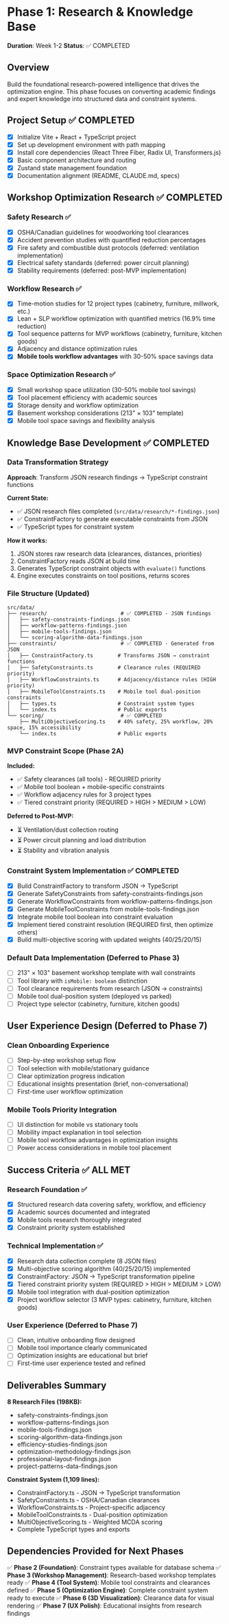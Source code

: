 # Phase 1: Research & Knowledge Base

**Duration**: Week 1-2
**Status**: ✅ COMPLETED

## Overview

Build the foundational research-powered intelligence that drives the optimization engine. This phase focuses on converting academic findings and expert knowledge into structured data and constraint systems.

## Project Setup ✅ COMPLETED

- [x] Initialize Vite + React + TypeScript project
- [x] Set up development environment with path mapping
- [x] Install core dependencies (React Three Fiber, Radix UI, Transformers.js)
- [x] Basic component architecture and routing
- [x] Zustand state management foundation
- [x] Documentation alignment (README, CLAUDE.md, specs)

## Workshop Optimization Research ✅ COMPLETED

### Safety Research ✅
- [x] OSHA/Canadian guidelines for woodworking tool clearances
- [x] Accident prevention studies with quantified reduction percentages
- [x] Fire safety and combustible dust protocols (deferred: ventilation implementation)
- [x] Electrical safety standards (deferred: power circuit planning)
- [x] Stability requirements (deferred: post-MVP implementation)

### Workflow Research ✅
- [x] Time-motion studies for 12 project types (cabinetry, furniture, millwork, etc.)
- [x] Lean + SLP workflow optimization with quantified metrics (16.9% time reduction)
- [x] Tool sequence patterns for MVP workflows (cabinetry, furniture, kitchen goods)
- [x] Adjacency and distance optimization rules
- [x] **Mobile tools workflow advantages** with 30-50% space savings data

### Space Optimization Research ✅
- [x] Small workshop space utilization (30-50% mobile tool savings)
- [x] Tool placement efficiency with academic sources
- [x] Storage density and workflow optimization
- [x] Basement workshop considerations (213" × 103" template)
- [x] Mobile tool space savings and flexibility analysis

## Knowledge Base Development ✅ COMPLETED

### Data Transformation Strategy
**Approach**: Transform JSON research findings → TypeScript constraint functions

**Current State:**
- ✅ JSON research files completed (`src/data/research/*-findings.json`)
- ✅ ConstraintFactory to generate executable constraints from JSON
- ✅ TypeScript types for constraint system

**How it works:**
1. JSON stores raw research data (clearances, distances, priorities)
2. ConstraintFactory reads JSON at build time
3. Generates TypeScript constraint objects with `evaluate()` functions
4. Engine executes constraints on tool positions, returns scores

### File Structure (Updated)
```
src/data/
├── research/                        # ✅ COMPLETED - JSON findings
│   ├── safety-constraints-findings.json
│   ├── workflow-patterns-findings.json
│   ├── mobile-tools-findings.json
│   └── scoring-algorithm-data-findings.json
├── constraints/                     # ✅ COMPLETED - Generated from JSON
│   ├── ConstraintFactory.ts        # Transforms JSON → constraint functions
│   ├── SafetyConstraints.ts        # Clearance rules (REQUIRED priority)
│   ├── WorkflowConstraints.ts      # Adjacency/distance rules (HIGH priority)
│   ├── MobileToolConstraints.ts    # Mobile tool dual-position constraints
│   ├── types.ts                    # Constraint system types
│   └── index.ts                    # Public exports
└── scoring/                         # ✅ COMPLETED
    ├── MultiObjectiveScoring.ts    # 40% safety, 25% workflow, 20% space, 15% accessibility
    └── index.ts                    # Public exports
```

### MVP Constraint Scope (Phase 2A)
**Included:**
- ✅ Safety clearances (all tools) - REQUIRED priority
- ✅ Mobile tool boolean + mobile-specific constraints
- ✅ Workflow adjacency rules for 3 project types
- ✅ Tiered constraint priority (REQUIRED > HIGH > MEDIUM > LOW)

**Deferred to Post-MVP:**
- ⏳ Ventilation/dust collection routing
- ⏳ Power circuit planning and load distribution
- ⏳ Stability and vibration analysis

### Constraint System Implementation ✅ COMPLETED
- [x] Build ConstraintFactory to transform JSON → TypeScript
- [x] Generate SafetyConstraints from safety-constraints-findings.json
- [x] Generate WorkflowConstraints from workflow-patterns-findings.json
- [x] Generate MobileToolConstraints from mobile-tools-findings.json
- [x] Integrate mobile tool boolean into constraint evaluation
- [x] Implement tiered constraint resolution (REQUIRED first, then optimize others)
- [x] Build multi-objective scoring with updated weights (40/25/20/15)

### Default Data Implementation (Deferred to Phase 3)
- [ ] 213" × 103" basement workshop template with wall constraints
- [ ] Tool library with `isMobile: boolean` distinction
- [ ] Tool clearance requirements from research (JSON → constraints)
- [ ] Mobile tool dual-position system (deployed vs parked)
- [ ] Project type selector (cabinetry, furniture, kitchen goods)

## User Experience Design (Deferred to Phase 7)

### Clean Onboarding Experience
- [ ] Step-by-step workshop setup flow
- [ ] Tool selection with mobile/stationary guidance
- [ ] Clear optimization progress indication
- [ ] Educational insights presentation (brief, non-conversational)
- [ ] First-time user workflow optimization

### Mobile Tools Priority Integration
- [ ] UI distinction for mobile vs stationary tools
- [ ] Mobility impact explanation in tool selection
- [ ] Mobile tool workflow advantages in optimization insights
- [ ] Power access considerations in mobile tool placement

## Success Criteria ✅ ALL MET

### Research Foundation ✅
- [x] Structured research data covering safety, workflow, and efficiency
- [x] Academic sources documented and integrated
- [x] Mobile tools research thoroughly integrated
- [x] Constraint priority system established

### Technical Implementation ✅
- [x] Research data collection complete (8 JSON files)
- [x] Multi-objective scoring algorithm (40/25/20/15) implemented
- [x] ConstraintFactory: JSON → TypeScript transformation pipeline
- [x] Tiered constraint priority system (REQUIRED > HIGH > MEDIUM > LOW)
- [x] Mobile tool integration with dual-position optimization
- [x] Project workflow selector (3 MVP types: cabinetry, furniture, kitchen goods)

### User Experience (Deferred to Phase 7)
- [ ] Clean, intuitive onboarding flow designed
- [ ] Mobile tool importance clearly communicated
- [ ] Optimization insights are educational but brief
- [ ] First-time user experience tested and refined

## Deliverables Summary

**8 Research Files (198KB):**
- safety-constraints-findings.json
- workflow-patterns-findings.json
- mobile-tools-findings.json
- scoring-algorithm-data-findings.json
- efficiency-studies-findings.json
- optimization-methodology-findings.json
- professional-layout-findings.json
- project-patterns-data-findings.json

**Constraint System (1,109 lines):**
- ConstraintFactory.ts - JSON → TypeScript transformation
- SafetyConstraints.ts - OSHA/Canadian clearances
- WorkflowConstraints.ts - Project-specific adjacency
- MobileToolConstraints.ts - Dual-position optimization
- MultiObjectiveScoring.ts - Weighted MCDA scoring
- Complete TypeScript types and exports

## Dependencies Provided for Next Phases

✅ **Phase 2 (Foundation)**: Constraint types available for database schema
✅ **Phase 3 (Workshop Management)**: Research-based workshop templates ready
✅ **Phase 4 (Tool System)**: Mobile tool constraints and clearances defined
✅ **Phase 5 (Optimization Engine)**: Complete constraint system ready to execute
✅ **Phase 6 (3D Visualization)**: Clearance data for visual rendering
✅ **Phase 7 (UX Polish)**: Educational insights from research findings